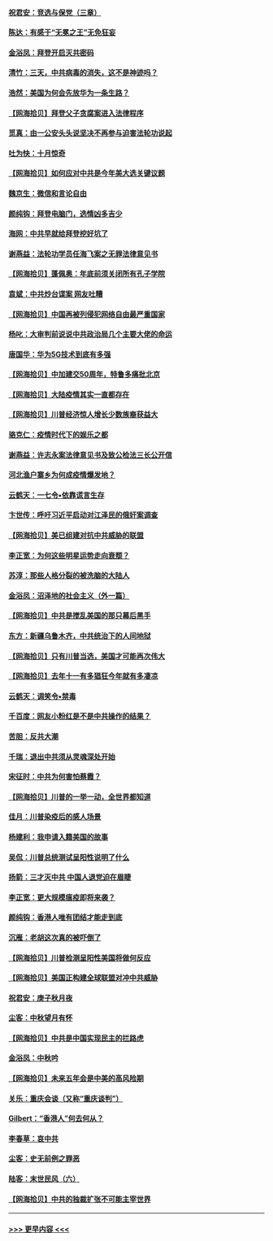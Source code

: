 #### [祝君安：竞选与保党（三章）](../pages/nsc993/n12487258.md?t=10200552) 
#### [陈达：有感于“无冕之王”无免狂妄](../pages/nsc993/n12485133.md?t=10200552) 
#### [金浴凤：拜登开启灭共密码](../pages/nsc993/n12485125.md?t=10200552) 
#### [清竹：三天，中共病毒的消失，这不是神迹吗？](../pages/nsc993/n12485027.md?t=10200552) 
#### [浩然：美国为何会先放华为一条生路？](../pages/nsc993/n12484997.md?t=10200552) 
#### [【网海拾贝】拜登父子贪腐案进入法律程序](../pages/nsc993/n12484957.md?t=10200552) 
#### [觅真：由一公安头头说坚决不再参与迫害法轮功说起](../pages/nsc993/n12484212.md?t=10200552) 
#### [吐为快：十月惊奇](../pages/nsc993/n12484172.md?t=10200552) 
#### [【网海拾贝】如何应对中共是今年美大选关键议题](../pages/nsc993/n12483755.md?t=10200552) 
#### [魏京生：微信和言论自由](../pages/nsc993/n12483372.md?t=10200552) 
#### [颜纯钩：拜登电脑门，选情凶多吉少](../pages/nsc993/n12482666.md?t=10200552) 
#### [海网：中共早就给拜登挖好坑了](../pages/nsc993/n12482660.md?t=10200552) 
#### [谢燕益：法轮功学员任海飞案之无罪法律意见书](../pages/nsc993/n12482512.md?t=10200552) 
#### [【网海拾贝】蓬佩奥：年底前须关闭所有孔子学院](../pages/nsc993/n12482443.md?t=10200552) 
#### [袁斌：中共炒台谍案 网友吐糟](../pages/nsc993/n12481564.md?t=10200552) 
#### [【网海拾贝】中国再被列侵犯网络自由最严重国家](../pages/nsc993/n12479643.md?t=10200552) 
#### [杨叱：大审判前说说中共政治局几个主要大佬的命运](../pages/nsc993/n12477527.md?t=10200552) 
#### [唐国华：华为5G技术到底有多强](../pages/nsc993/n12477483.md?t=10200552) 
#### [【网海拾贝】中加建交50周年，特鲁多痛批北京](../pages/nsc993/n12476892.md?t=10200552) 
#### [【网海拾贝】大陆疫情其实一直都存在](../pages/nsc993/n12473948.md?t=10200552) 
#### [【网海拾贝】川普经济惊人增长少数族裔获益大](../pages/nsc993/n12471565.md?t=10200552) 
#### [骆克仁：疫情时代下的娱乐之都](../pages/nsc993/n12471312.md?t=10200552) 
#### [谢燕益：许志永案法律意见书及致公检法三长公开信](../pages/nsc993/n12470870.md?t=10200552) 
#### [河北渔户寨乡为何成疫情爆发地？](../pages/nsc993/n12464936.md?t=10200552) 
#### [云鹤天：一七令▪依靠谎言生存](../pages/nsc993/n12470034.md?t=10200552) 
#### [卞世传：呼吁习近平启动对江泽民的俄奸案调查](../pages/nsc993/n12469722.md?t=10200552) 
#### [【网海拾贝】美已组建对抗中共威胁的联盟](../pages/nsc993/n12469018.md?t=10200552) 
#### [李正宽：为何这些明星运势走向衰颓？](../pages/nsc993/n12468730.md?t=10200552) 
#### [苏淳：那些人格分裂的被洗脑的大陆人](../pages/nsc993/n12467858.md?t=10200552) 
#### [金浴凤：沼泽地的社会主义（外一篇）](../pages/nsc993/n12467792.md?t=10200552) 
#### [【网海拾贝】中共是搅乱美国的那只幕后黑手](../pages/nsc993/n12467700.md?t=10200552) 
#### [东方：新疆乌鲁木齐，中共统治下的人间地狱](../pages/nsc993/n12466075.md?t=10200552) 
#### [【网海拾贝】只有川普当选，美国才可能再次伟大](../pages/nsc993/n12466013.md?t=10200552) 
#### [【网海拾贝】去年十一有多猖狂今年就有多凄凉](../pages/nsc993/n12463649.md?t=10200552) 
#### [云鹤天：调笑令▪禁毒](../pages/nsc993/n12462975.md?t=10200552) 
#### [千百度：网友小粉红是不是中共操作的结果？](../pages/nsc993/n12461025.md?t=10200552) 
#### [苦胆：反共大潮](../pages/nsc993/n12459469.md?t=10200552) 
#### [千瑞：退出中共须从灵魂深处开始](../pages/nsc993/n12459437.md?t=10200552) 
#### [宋征时：中共为何害怕蔡霞？](../pages/nsc993/n12459097.md?t=10200552) 
#### [【网海拾贝】川普的一举一动，全世界都知道](../pages/nsc993/n12458825.md?t=10200552) 
#### [佳月：川普染疫后的感人场景](../pages/nsc993/n12456994.md?t=10200552) 
#### [杨建利：我申请入籍美国的故事](../pages/nsc993/n12455635.md?t=10200552) 
#### [吴侃：川普总统测试呈阳性说明了什么](../pages/nsc993/n12451869.md?t=10200552) 
#### [扬箭：三才灭中共 中国人退党迫在眉睫](../pages/nsc993/n12451842.md?t=10200552) 
#### [李正宽：更大规模瘟疫即将来袭？](../pages/nsc993/n12451455.md?t=10200552) 
#### [颜纯钩：香港人唯有团结才能走到底](../pages/nsc993/n12450870.md?t=10200552) 
#### [沉雁：老胡这次真的被吓倒了](../pages/nsc993/n12449796.md?t=10200552) 
#### [【网海拾贝】川普检测呈阳性美国将做何反应](../pages/nsc993/n12449042.md?t=10200552) 
#### [【网海拾贝】美国正构建全球联盟对冲中共威胁](../pages/nsc993/n12446580.md?t=10200552) 
#### [祝君安：庚子秋月夜](../pages/nsc993/n12445870.md?t=10200552) 
#### [尘客：中秋望月有怀](../pages/nsc993/n12444632.md?t=10200552) 
#### [【网海拾贝】中共是中国实现民主的拦路虎](../pages/nsc993/n12443573.md?t=10200552) 
#### [金浴凤：中秋吟](../pages/nsc993/n12441773.md?t=10200552) 
#### [【网海拾贝】未来五年会是中美的高风险期](../pages/nsc993/n12440760.md?t=10200552) 
#### [关乐：重庆会谈（又称“重庆谈判”）](../pages/nsc993/n12437525.md?t=10200552) 
#### [Gilbert：“香港人”何去何从？](../pages/nsc993/n12435894.md?t=10200552) 
#### [李春草：哀中共](../pages/nsc993/n12435874.md?t=10200552) 
#### [尘客：史无前例之罪恶](../pages/nsc993/n12435762.md?t=10200552) 
#### [陆客：末世民风（六）](../pages/nsc993/n12435354.md?t=10200552) 
#### [【网海拾贝】中共的独裁扩张不可能主宰世界](../pages/nsc993/n12435151.md?t=10200552) 

----
#### [ >>> 更早内容 <<< ](../indexes/nsc993-earlier.md)
